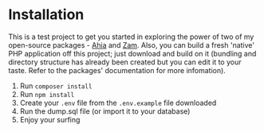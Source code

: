 # Installation

This is a test project to get you started in exploring the power of two of my open-source packages - [Ahia](https://github.com/SirMekus/ahia) and [Zam](https://github.com/SirMekus/zam). Also, you can build a fresh 'native' PHP application off this project; just download and build on it (bundling and directory structure has already been created but you can edit it to your taste. Refer to the packages' documentation for more infomation).

1. Run `composer install`
1. Run `npm install`
1. Create your `.env` file from the `.env.example` file downloaded
1. Run the dump.sql file (or import it to your database)
1. Enjoy your surfing